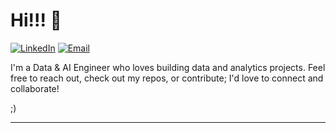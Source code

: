 # Hi!!! 👋

[![LinkedIn](https://img.shields.io/badge/LinkedIn-Connect-blue?logo=linkedin&style=flat)](https://www.linkedin.com/in/andres-calvo)
[![Email](https://img.shields.io/badge/Email-Contact-red?logo=gmail&style=flat)](mailto:andrescalvo.dev@gmail.com)

I'm a Data & AI Engineer who loves building data and analytics projects. Feel free to reach out, check out my repos, or contribute; I'd love to connect and collaborate!

;)

---

